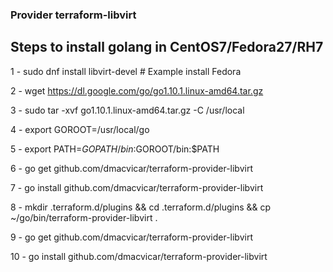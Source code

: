 ### Provider terraform-libvirt

## Steps to install golang in CentOS7/Fedora27/RH7
1 - sudo dnf install libvirt-devel # Example install Fedora

2 - wget https://dl.google.com/go/go1.10.1.linux-amd64.tar.gz

3 - sudo tar -xvf go1.10.1.linux-amd64.tar.gz -C /usr/local

4 - export GOROOT=/usr/local/go

5 - export PATH=$GOPATH/bin:$GOROOT/bin:$PATH

6 - go get github.com/dmacvicar/terraform-provider-libvirt

7 - go install github.com/dmacvicar/terraform-provider-libvirt

8 - mkdir .terraform.d/plugins && cd .terraform.d/plugins && cp    ~/go/bin/terraform-provider-libvirt .

9 - go get github.com/dmacvicar/terraform-provider-libvirt

10 - go install github.com/dmacvicar/terraform-provider-libvirt

